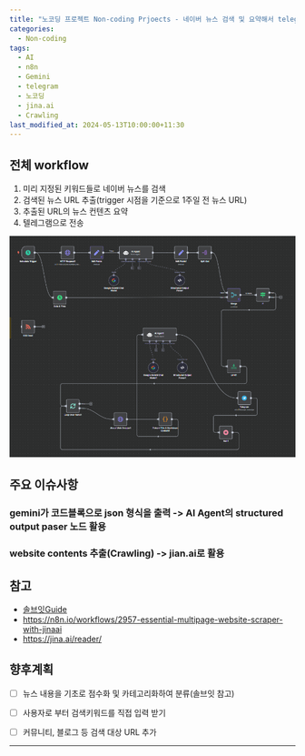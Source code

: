 ```yaml
---
title: "노코딩 프로젝트 Non-coding Prjoects - 네이버 뉴스 검색 및 요약해서 telegram으로 보내기 (n8n 이용)"
categories:
  - Non-coding
tags:
  - AI
  - n8n
  - Gemini
  - telegram
  - 노코딩
  - jina.ai
  - Crawling
last_modified_at: 2024-05-13T10:00:00+11:30
---
```


## 전체 workflow

1. 미리 지정된 키워드들로 네이버 뉴스를 검색
2. 검색된 뉴스 URL 추출(trigger 시점을 기준으로 1주일 전 뉴스 URL)
3. 추출된 URL의 뉴스 컨텐츠 요약
4. 텔레그램으로 전송


![네이버 뉴스 스크래핑(1차)](/assets/images/NAVER%20NEWS_V1.0.png)



## 주요 이슈사항

### gemini가 코드블록으로 json 형식을 출력 -> AI Agent의 structured output paser 노드 활용
### website contents 추출(Crawling) -> jian.ai로 활용


## 참고 
- [솔브잇Guide](https://youtube.com/watch?v=T5va0A7wvHk&si=5xEwNEqyGTzO_YdO)
- https://n8n.io/workflows/2957-essential-multipage-website-scraper-with-jinaai
- https://jina.ai/reader/



## 향후계획
   - [ ] 뉴스 내용을 기초로 점수화 및 카테고리화하여 분류(솔브잇 참고)
   - [ ] 사용자로 부터 검색키워드를 직접 입력 받기 
   - [ ] 커뮤니티, 블로그 등 검색 대상 URL 추가


---

